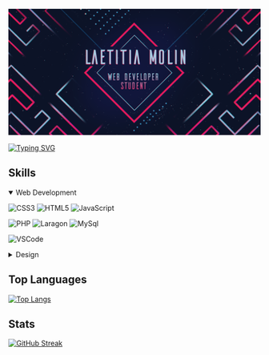 ![GitHub banner](/Pictures/banner_github.png)


[![Typing SVG](https://readme-typing-svg.demolab.com?font=Fira+Code&size=28&duration=4000&pause=1000&color=62E1FD&center=true&vCenter=true&repeat=false&width=1280&lines=Hi+there%2C+I'm+Laetitia+!✨)](https://git.io/typing-svg)



##  Skills

<details open>
<summary> Web Development</summary>

![CSS3](https://img.shields.io/badge/CSS3-%231572B6?style=for-the-badge&logo=css3&logoColor=white)
![HTML5](https://img.shields.io/badge/HTML3-%23E34F26?style=for-the-badge&logo=html5&logoColor=white)
![JavaScript](https://img.shields.io/badge/JAVASCRIPT-%23383838?style=for-the-badge&logo=javascript&logoColor=%23F7DF1E)

![PHP](https://img.shields.io/badge/PHP-%23777BB4?style=for-the-badge&logo=javascript&logoColor=white)
![Laragon](https://img.shields.io/badge/LARAGON-%230E83CD?style=for-the-badge&logo=laragon&logoColor=white)
![MySql](https://img.shields.io/badge/MYSQL-%234479A1?style=for-the-badge&logo=mysql&logoColor=white)

![VSCode](https://img.shields.io/badge/VISUAL_STUDIO_CODE-%23007ACC?style=for-the-badge&logo=visualstudiocode&logoColor=white)



</details>

<details>
<summary> Design</summary>


![Adobe Photoshop](https://img.shields.io/badge/ADOBE_PHOTOSHOP-%2357C7E0?style=for-the-badge&logo=adobephotoshop&logoColor=white)
![Adobe InDesign](https://img.shields.io/badge/ADOBE_INDESIGN-%23E71B60?style=for-the-badge&logo=adobeindesign&logoColor=white)
![Adobe Illustrator](https://img.shields.io/badge/ADOBE_ILLUSTRATOR-%23FF9A00?style=for-the-badge&logo=adobeillustrator&logoColor=white)

![Figma](https://img.shields.io/badge/FIGMA-%23F24E1E?style=for-the-badge&logo=figma&logoColor=white)


![Blender](https://img.shields.io/badge/BLENDER-%23E87D0D?style=for-the-badge&logo=blender&logoColor=white)



</details>


##  Top Languages
[![Top Langs](https://github-readme-stats.vercel.app/api/top-langs/?username=M-Laetitia&layout=compact&border_color=E71B60&theme=nightowl&bg_color=0F1534&title_color=E71B60&text_color=57C7E0)](https://github.com/anuraghazra/github-readme-stats)

##  Stats
[![GitHub Streak](https://streak-stats.demolab.com?user=M-Laetitia&theme=python-dark&date_format=j%20M%5B%20Y%5D&background=0F1534&stroke=E71B60&border=E71B60&ring=E71B60&currStreakNum=57C7E0&sideNums=57C7E0&fire=E0B013&currStreakLabel=CDDCE0&sideLabels=CDDCE0&dates=57C7E0)](https://git.io/streak-stats)



